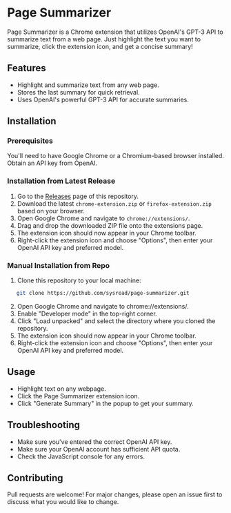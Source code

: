 # Page Summarizer

Page Summarizer is a Chrome extension that utilizes OpenAI's GPT-3 API to
summarize text from a web page. Just highlight the text you want to summarize,
click the extension icon, and get a concise summary!

## Features

- Highlight and summarize text from any web page.
- Stores the last summary for quick retrieval.
- Uses OpenAI's powerful GPT-3 API for accurate summaries.

## Installation

### Prerequisites

You'll need to have Google Chrome or a Chromium-based browser installed. Obtain
an API key from OpenAI.

### Installation from Latest Release

1. Go to the [Releases](https://github.com/sysread/page-summarizer/releases) page of this repository.
2. Download the latest `chrome-extension.zip` or `firefox-extension.zip` based on your browser.
3. Open Google Chrome and navigate to `chrome://extensions/`.
4. Drag and drop the downloaded ZIP file onto the extensions page.
5. The extension icon should now appear in your Chrome toolbar.
6. Right-click the extension icon and choose "Options", then enter your OpenAI API key and preferred model.

### Manual Installation from Repo

1. Clone this repository to your local machine:

```bash
   git clone https://github.com/sysread/page-summarizer.git
```
2. Open Google Chrome and navigate to chrome://extensions/.
3. Enable "Developer mode" in the top-right corner.
4. Click "Load unpacked" and select the directory where you cloned the repository.
5. The extension icon should now appear in your Chrome toolbar.
6. Right-click the extension icon and choose "Options", then enter your OpenAI API key and preferred model.

## Usage

- Highlight text on any webpage.
- Click the Page Summarizer extension icon.
- Click "Generate Summary" in the popup to get your summary.

## Troubleshooting

- Make sure you've entered the correct OpenAI API key.
- Make sure your OpenAI account has sufficient API quota.
- Check the JavaScript console for any errors.

## Contributing

Pull requests are welcome! For major changes, please open an issue first to
discuss what you would like to change.
